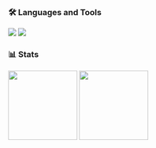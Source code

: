 ### 🛠 Languages and Tools
<img src="https://img.shields.io/badge/Java-007396?logo=Java&logoColor=white"/>
<img src="https://img.shields.io/badge/Python-3776AB?logo=Java&logoColor=white"/>

### 📊 Stats
<div>
<img height="140" src="https://github-readme-stats.vercel.app/api?username=yjy8501&show_icons=true&theme=tokyonight">
<img height="140" src="http://mazassumnida.wtf/api/v2/generate_badge?boj=yjy8501">
</div>

